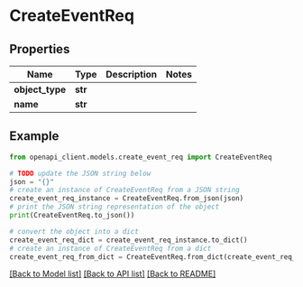 # CreateEventReq


## Properties

Name | Type | Description | Notes
------------ | ------------- | ------------- | -------------
**object_type** | **str** |  | 
**name** | **str** |  | 

## Example

```python
from openapi_client.models.create_event_req import CreateEventReq

# TODO update the JSON string below
json = "{}"
# create an instance of CreateEventReq from a JSON string
create_event_req_instance = CreateEventReq.from_json(json)
# print the JSON string representation of the object
print(CreateEventReq.to_json())

# convert the object into a dict
create_event_req_dict = create_event_req_instance.to_dict()
# create an instance of CreateEventReq from a dict
create_event_req_from_dict = CreateEventReq.from_dict(create_event_req_dict)
```
[[Back to Model list]](../README.md#documentation-for-models) [[Back to API list]](../README.md#documentation-for-api-endpoints) [[Back to README]](../README.md)


